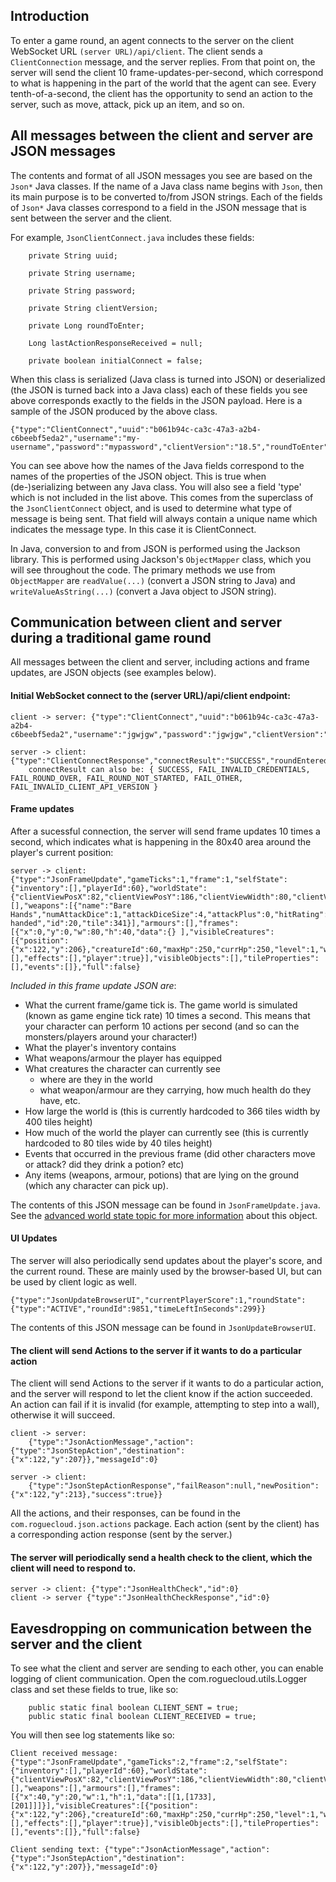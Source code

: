 ## Introduction

To enter a game round, an agent connects to the server on the client WebSocket URL `(server URL)/api/client`. The client sends a `ClientConnection` message, and the server replies. From that point on, the server will send the client 10 frame-updates-per-second, which correspond to what is happening in the part of the world that the agent can see. Every tenth-of-a-second, the client has the opportunity to send an action to the server, such as move, attack, pick up an item, and so on. 

## All messages between the client and server are JSON messages

The contents and format of all JSON messages you see are based on the `Json*` Java classes. If the name of a Java class name begins with `Json`, then its main purpose is to be converted to/from JSON strings. Each of the fields of `Json*` Java classes correspond to a field in the JSON message that is sent between the server and the client.

For example, `JsonClientConnect.java` includes these fields:
```
	private String uuid;
	
	private String username;
	
	private String password;
	
	private String clientVersion;
	
	private Long roundToEnter;

	Long lastActionResponseReceived = null;
	
	private boolean initialConnect = false;
```

When this class is serialized (Java class is turned into JSON) or deserialized (the JSON is turned back into a Java class) each of these fields you see above corresponds exactly to the fields in the JSON payload. Here is a sample of the JSON produced by the above class.
```
{"type":"ClientConnect","uuid":"b061b94c-ca3c-47a3-a2b4-c6beebf5eda2","username":"my-username","password":"mypassword","clientVersion":"18.5","roundToEnter":null,"lastActionResponseReceived":-1,"initialConnect":true}
```
You can see above how the names of the Java fields correspond to the names of the properties of the JSON object. This is true when (de-)serializing between any Java class. You will also see a field 'type' which is not included in the list above. This comes from the superclass of the `JsonClientConnect` object, and is used to determine what type of message is being sent. That field will always contain a unique name which indicates the message type. In this case it is ClientConnect.

In Java, conversion to and from JSON is performed using the Jackson library. This is performed using Jackson's `ObjectMapper` class, which you will see throughout the code. The primary methods we use from `ObjectMapper` are `readValue(...)` (convert a JSON string to Java) and `writeValueAsString(...)` (convert a Java object to JSON string).


## Communication between client and server during a traditional game round

All messages between the client and server, including actions and frame updates, are JSON objects (see examples below).

#### Initial WebSocket connect to the (server URL)/api/client endpoint:
```
client -> server: {"type":"ClientConnect","uuid":"b061b94c-ca3c-47a3-a2b4-c6beebf5eda2","username":"jgwjgw","password":"jgwjgw","clientVersion":"18.5","roundToEnter":null,"lastActionResponseReceived":-1,"initialConnect":true}
```

```
server -> client: {"type":"ClientConnectResponse","connectResult":"SUCCESS","roundEntered":9851}
	connectResult can also be: { SUCCESS, FAIL_INVALID_CREDENTIALS, FAIL_ROUND_OVER, FAIL_ROUND_NOT_STARTED, FAIL_OTHER, FAIL_INVALID_CLIENT_API_VERSION }
```

#### Frame updates

After a sucessful connection, the server will send frame updates 10 times a second, which indicates what is happening in the 80x40 area around the player's current position:
```
server -> client: {"type":"JsonFrameUpdate","gameTicks":1,"frame":1,"selfState":{"inventory":[],"playerId":60},"worldState":{"clientViewPosX":82,"clientViewPosY":186,"clientViewWidth":80,"clientViewHeight":40,"worldWidth":366,"worldHeight":400,"roundSecsLeft":299,"drinkables":[],"weapons":[{"name":"Bare Hands","numAttackDice":1,"attackDiceSize":4,"attackPlus":0,"hitRating":20,"type":"One-handed","id":20,"tile":341}],"armours":[],"frames":[{"x":0,"y":0,"w":80,"h":40,"data":{} ],"visibleCreatures":[{"position":{"x":122,"y":206},"creatureId":60,"maxHp":250,"currHp":250,"level":1,"weaponId":20,"tileTypeNumber":1733,"name":"jgwjgw","armourIds":[],"effects":[],"player":true}],"visibleObjects":[],"tileProperties":[],"events":[]},"full":false}
```

*Included in this frame update JSON are*:
- What the current frame/game tick is. The game world is simulated (known as game engine tick rate) 10 times a second. This means that your character can perform 10 actions per second (and so can the monsters/players around your character!)
- What the player's inventory contains
- What weapons/armour the player has equipped
- What creatures the character can currently see
	- where are they in the world
	- what weapon/armour are they carrying, how much health do they have, etc.
- How large the world is (this is currently hardcoded to 366 tiles width by 400 tiles height)
- How much of the world the player can currently see (this is currently hardcoded to 80 tiles wide by 40 tiles height)
- Events that occurred in the previous frame (did other characters move or attack? did they drink a potion? etc)
- Any items (weapons, armour, potions) that are lying on the ground (which any character can pick up).

The contents of this JSON message can be found in `JsonFrameUpdate.java`. See the [advanced world state topic for more information](RogueCloudJsonWorldState.md) about this object.


#### UI Updates

The server will also periodically send updates about the player's score, and the current round. These are mainly used by the browser-based UI, but can be used by client logic as well.
```
{"type":"JsonUpdateBrowserUI","currentPlayerScore":1,"roundState":{"type":"ACTIVE","roundId":9851,"timeLeftInSeconds":299}}
```
The contents of this JSON message can be found in `JsonUpdateBrowserUI`.


#### The client will send Actions to the server if it wants to do a particular action

The client will send Actions to the server if it wants to do a particular action, and the server will respond to let the client know if the action succeeded. An action can fail if it is invalid (for example, attempting to step into a wall), otherwise it will succeed.

```
client -> server:
	{"type":"JsonActionMessage","action":{"type":"JsonStepAction","destination":{"x":122,"y":207}},"messageId":0}

server -> client:
	{"type":"JsonStepActionResponse","failReason":null,"newPosition":{"x":122,"y":213},"success":true}}	
```

All the actions, and their responses, can be found in the `com.roguecloud.json.actions` package. Each action (sent by the client) has a corresponding action response (sent by the server.) 



#### The server will periodically send a health check to the client, which the client will need to respond to. 
```
server -> client: {"type":"JsonHealthCheck","id":0}
client -> server {"type":"JsonHealthCheckResponse","id":0}
```


## Eavesdropping on communication between the server and the client

To see what the client and server are sending to each other, you can enable logging of client communication. Open the com.roguecloud.utils.Logger class and set these fields to true, like so:
```
	public static final boolean CLIENT_SENT = true;
	public static final boolean CLIENT_RECEIVED = true;
```

You will then see log statements like so:
```
Client received message: {"type":"JsonFrameUpdate","gameTicks":2,"frame":2,"selfState":{"inventory":[],"playerId":60},"worldState":{"clientViewPosX":82,"clientViewPosY":186,"clientViewWidth":80,"clientViewHeight":40,"worldWidth":366,"worldHeight":400,"roundSecsLeft":299,"drinkables":[],"weapons":[],"armours":[],"frames":[{"x":40,"y":20,"w":1,"h":1,"data":[[1,[1733],[201]]]}],"visibleCreatures":[{"position":{"x":122,"y":206},"creatureId":60,"maxHp":250,"currHp":250,"level":1,"weaponId":20,"tileTypeNumber":1733,"name":"jgwjgw","armourIds":[],"effects":[],"player":true}],"visibleObjects":[],"tileProperties":[],"events":[]},"full":false}

Client sending text: {"type":"JsonActionMessage","action":{"type":"JsonStepAction","destination":{"x":122,"y":207}},"messageId":0}
```
